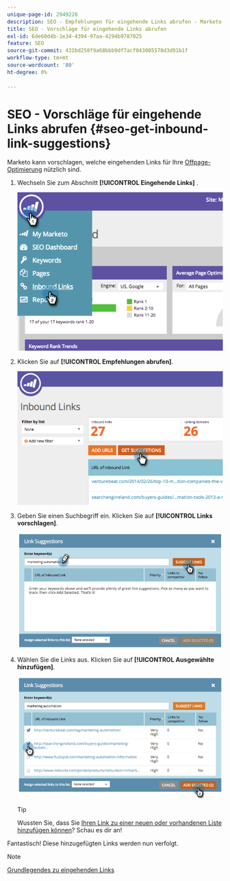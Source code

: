 ```yaml
---
unique-page-id: 2949228
description: SEO - Empfehlungen für eingehende Links abrufen - Marketo-Dokumente - Produktdokumentation
title: SEO - Vorschläge für eingehende Links abrufen
exl-id: 6de60d4b-1e34-4394-97aa-4294b9787025
feature: SEO
source-git-commit: 431bd258f9a68bbb9df7acf043085578d3d91b1f
workflow-type: tm+mt
source-wordcount: '80'
ht-degree: 0%

---
```


# SEO - Vorschläge für eingehende Links abrufen {#seo-get-inbound-link-suggestions}

Marketo kann vorschlagen, welche eingehenden Links für Ihre [Offpage-Optimierung](/help/marketo/product-docs/additional-apps/seo/understanding-seo/understanding-search-engine-optimization.md) nützlich sind.

1. Wechseln Sie zum Abschnitt **[!UICONTROL Eingehende Links]** .

   ![](assets/image2014-9-18-13-3a20-3a44.png)

1. Klicken Sie auf **[!UICONTROL Empfehlungen abrufen]**.

   ![](assets/image2014-9-18-13-3a21-3a8.png)

1. Geben Sie einen Suchbegriff ein. Klicken Sie auf **[!UICONTROL Links vorschlagen]**.

   ![](assets/image2014-9-18-13-3a21-3a31.png)

1. Wählen Sie die Links aus. Klicken Sie auf **[!UICONTROL Ausgewählte hinzufügen]**.

   ![](assets/image2014-9-18-13-3a21-3a40.png)

   >[!TIP]
   >
   >Wussten Sie, dass Sie [Ihren Link zu einer neuen oder vorhandenen Liste hinzufügen können](/help/marketo/product-docs/additional-apps/seo/inbound-links/seo-add-remove-an-inbound-link-url-from-a-list.md)? Schau es dir an!

Fantastisch! Diese hinzugefügten Links werden nun verfolgt.

>[!NOTE]
>
>[Grundlegendes zu eingehenden Links](/help/marketo/product-docs/additional-apps/seo/inbound-links/seo-understanding-inbound-links.md)
